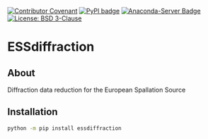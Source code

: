 [![Contributor Covenant](https://img.shields.io/badge/Contributor%20Covenant-2.1-4baaaa.svg)](CODE_OF_CONDUCT.md)
[![PyPI badge](http://img.shields.io/pypi/v/essdiffraction.svg)](https://pypi.python.org/pypi/essdiffraction)
[![Anaconda-Server Badge](https://anaconda.org/scipp/essdiffraction/badges/version.svg)](https://anaconda.org/scipp/essdiffraction)
[![License: BSD 3-Clause](https://img.shields.io/badge/License-BSD%203--Clause-blue.svg)](LICENSE)

# ESSdiffraction

## About

Diffraction data reduction for the European Spallation Source

## Installation

```sh
python -m pip install essdiffraction
```
